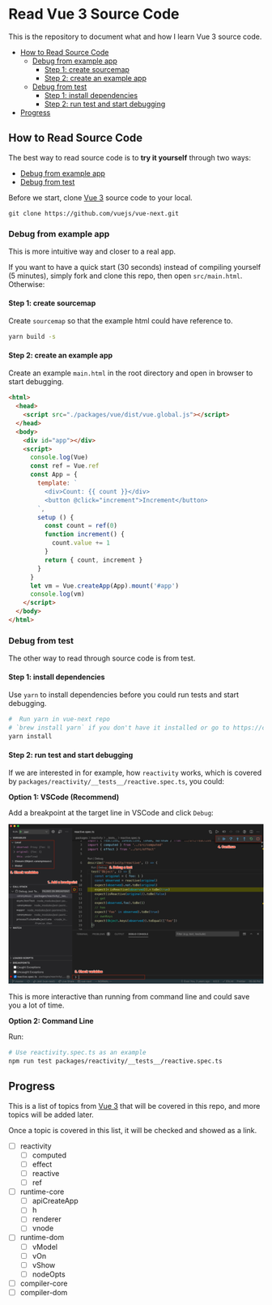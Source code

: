 # Read Vue 3 Source Code

This is the repository to document what and how I learn Vue 3 source code.

  - [How to Read Source Code](#how-to-read-source-code)
    - [Debug from example app](#debug-from-example-app)
      - [Step 1: create sourcemap](#step-1-create-sourcemap)
      - [Step 2: create an example app](#step-2-create-an-example-app)
    - [Debug from test](#debug-from-test)
      - [Step 1: install dependencies](#step-1-install-dependencies)
      - [Step 2: run test and start debugging](#step-2-run-test-and-start-debugging)
  - [Progress](#progress)

## How to Read Source Code

The best way to read source code is to **try it yourself** through two ways:

- [Debug from example app](#debug-from-example-app)
- [Debug from test](#debug-from-test)

Before we start, clone [Vue 3](https://github.com/vuejs/vue-next) source code to your local.

```
git clone https://github.com/vuejs/vue-next.git
```

### Debug from example app

This is more intuitive way and closer to a real app.

If you want to have a quick start (30 seconds) instead of compiling yourself (5 minutes),  simply fork and clone this repo, then open `src/main.html`. Otherwise:

#### Step 1: create sourcemap

Create `sourcemap` so that the example html could have reference to.

```bash
yarn build -s
```

#### Step 2: create an example app

Create an example `main.html` in the root directory and open in browser to start debugging.

```html
<html>
  <head>
    <script src="./packages/vue/dist/vue.global.js"></script>
  </head>
  <body>
    <div id="app"></div>
    <script>
      console.log(Vue)
      const ref = Vue.ref
      const App = {
        template: `
          <div>Count: {{ count }}</div>
          <button @click="increment">Increment</button>
        `,
        setup () {
          const count = ref(0)
          function increment() {
            count.value += 1
          }
          return { count, increment }
        }
      }
      let vm = Vue.createApp(App).mount('#app')
      console.log(vm)
    </script>
  </body>
</html>
```

### Debug from test

The other way to read through source code is from test.

#### Step 1: install dependencies

Use `yarn` to install dependencies before you could run tests and start debugging.

```bash
#  Run yarn in vue-next repo
# `brew install yarn` if you don't have it installed or go to https://classic.yarnpkg.com/en/docs/install#mac-stable for more instructions.
yarn install
```

#### Step 2: run test and start debugging

If we are interested in for example, how `reactivity` works, which is covered by `packages/reactivity/__tests__/reactive.spec.ts`, you could:

**Option 1: VSCode (Recommend)**

Add a breakpoint at the target line in VSCode and click `Debug`:

![debug](assets/images/debug.png)

This is more interactive than running from command line and could save you a lot of time.

**Option 2: Command Line**

Run:

```bash
# Use reactivity.spec.ts as an example
npm run test packages/reactivity/__tests__/reactive.spec.ts
```

## Progress

This is a list of topics from [Vue 3](https://github.com/vuejs/vue-next/tree/master/packages) that will be covered in this repo, and more topics will be added later.

Once a topic is covered in this list, it will be checked and showed as a link.

- [ ] reactivity
  - [ ] computed
  - [ ] effect
  - [ ] reactive
  - [ ] ref
- [ ] runtime-core
  - [ ] apiCreateApp
  - [ ] h
  - [ ] renderer
  - [ ] vnode
- [ ] runtime-dom
  - [ ] vModel
  - [ ] vOn
  - [ ] vShow
  - [ ] nodeOpts
- [ ] compiler-core
- [ ] compiler-dom
